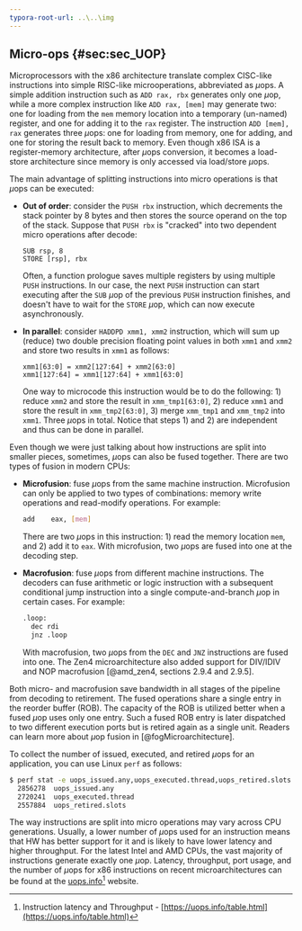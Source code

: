 ```yaml
---
typora-root-url: ..\..\img
---
```


## Micro-ops {#sec:sec_UOP}

Microprocessors with the x86 architecture translate complex CISC-like instructions into simple RISC-like microoperations, abbreviated as $\mu$ops. A simple addition instruction such as `ADD rax, rbx` generates only one $\mu$op, while a more complex instruction like `ADD rax, [mem]` may generate two: one for loading from the `mem` memory location into a temporary (un-named) register, and one for adding it to the `rax` register. The instruction `ADD [mem], rax` generates three $\mu$ops: one for loading from memory, one for adding, and one for storing the result back to memory. Even though x86 ISA is a register-memory architecture, after $\mu$ops conversion, it becomes a load-store architecture since memory is only accessed via load/store $\mu$ops.

The main advantage of splitting instructions into micro operations is that $\mu$ops can be executed:

* **Out of order**: consider the `PUSH rbx` instruction, which decrements the stack pointer by 8 bytes and then stores the source operand on the top of the stack. Suppose that `PUSH rbx` is "cracked" into two dependent micro operations after decode:
  ```
  SUB rsp, 8
  STORE [rsp], rbx
  ```
  Often, a function prologue saves multiple registers by using multiple `PUSH` instructions. In our case, the next `PUSH` instruction can start executing after the `SUB` $\mu$op of the previous `PUSH` instruction finishes, and doesn't have to wait for the `STORE` $\mu$op, which can now execute asynchronously.

* **In parallel**: consider `HADDPD xmm1, xmm2` instruction, which will sum up (reduce) two double precision floating point values in both `xmm1` and `xmm2` and store two results in `xmm1` as follows: 
  ```
  xmm1[63:0] = xmm2[127:64] + xmm2[63:0]
  xmm1[127:64] = xmm1[127:64] + xmm1[63:0]
  ```
  One way to microcode this instruction would be to do the following: 1) reduce `xmm2` and store the result in `xmm_tmp1[63:0]`, 2) reduce `xmm1` and store the result in `xmm_tmp2[63:0]`, 3) merge `xmm_tmp1` and `xmm_tmp2` into `xmm1`. Three $\mu$ops in total. Notice that steps 1) and 2) are independent and thus can be done in parallel.

Even though we were just talking about how instructions are split into smaller pieces, sometimes, $\mu$ops can also be fused together. There are two types of fusion in modern CPUs:

* **Microfusion**: fuse $\mu$ops from the same machine instruction. Microfusion can only be applied to two types of combinations: memory write operations and read-modify operations. For example:

  ```bash
  add    eax, [mem]
  ```
  There are two $\mu$ops in this instruction: 1) read the memory location `mem`, and 2) add it to `eax`. With microfusion, two $\mu$ops are fused into one at the decoding step.
  
* **Macrofusion**: fuse $\mu$ops from different machine instructions. The decoders can fuse arithmetic or logic instruction with a subsequent conditional jump instruction into a single compute-and-branch $\mu$op in certain cases. For example:

  ```bash
  .loop:
    dec rdi
    jnz .loop
  ```
  With macrofusion, two $\mu$ops from the `DEC` and `JNZ` instructions are fused into one. The Zen4 microarchitecture also added support for DIV/IDIV and NOP macrofusion [@amd_zen4, sections 2.9.4 and 2.9.5].

Both micro- and macrofusion save bandwidth in all stages of the pipeline from decoding to retirement. The fused operations share a single entry in the reorder buffer (ROB). The capacity of the ROB is utilized better when a fused $\mu$op uses only one entry. Such a fused ROB entry is later dispatched to two different execution ports but is retired again as a single unit. Readers can learn more about $\mu$op fusion in [@fogMicroarchitecture].

To collect the number of issued, executed, and retired $\mu$ops for an application, you can use Linux `perf` as follows:

```bash
$ perf stat -e uops_issued.any,uops_executed.thread,uops_retired.slots -- ./a.exe
  2856278  uops_issued.any             
  2720241  uops_executed.thread
  2557884  uops_retired.slots
```

The way instructions are split into micro operations may vary across CPU generations. Usually, a lower number of $\mu$ops used for an instruction means that HW has better support for it and is likely to have lower latency and higher throughput. For the latest Intel and AMD CPUs, the vast majority of instructions generate exactly one $\mu$op. Latency, throughput, port usage, and the number of $\mu$ops for x86 instructions on recent microarchitectures can be found at the [uops.info](https://uops.info/table.html)[^1] website.

[^1]: Instruction latency and Throughput - [https://uops.info/table.html](https://uops.info/table.html)
